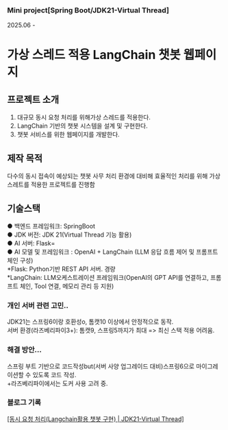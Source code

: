 ### Mini project[Spring Boot/JDK21-Virtual Thread] 
2025.06 -
# 가상 스레드 적용 LangChain 챗봇 웹페이지

## 프로젝트 소개
1. 대규모 동시 요청 처리를 위해가상 스레드를 적용한다.<br/>
2. LangChain 기반의 챗봇 시스템을 설계 및 구현한다.<br/>
3. 챗봇 서비스를 위한 웹페이지를 개발한다.<br/>

## 제작 목적
다수의 동시 접속이 예상되는 챗봇 사무 처리 환경에 대비해 효율적인 처리를 위해 가상스레트를 적용한 프로젝트를 진행함<br/>

## 기술스택
● 백엔드 프레임워크: SpringBoot<br/>
● JDK 버전: JDK 21(Virtual Thread 기능 활용)<br/>
● AI 서버: Flask=<br/>
● AI 모델 및 프레임워크 : OpenAI + LangChain (LLM 응답 흐름 제어 및 프롬프트 체인 구성)<br/>
*Flask: Python기반 REST API 서버. 경량<br/>
*LangChain: LLM오케스트레이션 프레임워크(OpenAI의 GPT API를 연결하고, 프롬프트 체인, Tool 연결, 메모리 관리 등 지원)<br/>

### 개인 서버 관련 고민..<br/>
JDK21는 스프링6이랑 호환성o, 톰캣10 이상에서 안정적으로 동작.<br/>
서버 환경(라즈베리파이3+): 톰캣9, 스프링5까지가 최대 => 최신 스택 적용 어려움.<br/>
### 해결 방안...<br/>
스프링 부트 기반으로 코드작성but(서버 사양 업그레이드 대비)스프링6으로 마이그레이션할 수 있도록 코드 작성.<br/>
+라즈베리파이에서는 도커 사용 고려 중.<br/>

### 블로그 기록
<a href="https://codetails.tistory.com/23">[동시 요청 처리(Langchain활용 챗봇 구현) | JDK21-Virtual Thread]<br/>
